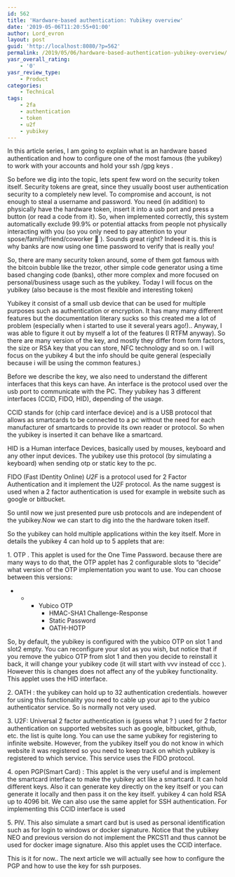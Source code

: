 ```yaml
---
id: 562
title: 'Hardware-based authentication: Yubikey overview'
date: '2019-05-06T11:20:55+01:00'
author: Lord_evron
layout: post
guid: 'http://localhost:8080/?p=562'
permalink: /2019/05/06/hardware-based-authentication-yubikey-overview/
yasr_overall_rating:
    - '0'
yasr_review_type:
    - Product
categories:
    - Technical
tags:
    - 2fa
    - authentication
    - token
    - u2f
    - yubikey
---
```


In this article series, I am going to explain what is an hardware based authentication and how to configure one of the most famous (the yubikey) to work with your accounts and hold your ssh /gpg keys .

So before we dig into the topic, lets spent few word on the security token itself. Security tokens are great, since they usually boost user authentication security to a completely new level. To compromise and account, is not enough to steal a username and password. You need (in addition) to physically have the hardware token, insert it into a usb port and press a button (or read a code from it). So, when implemented correctly, this system automatically exclude 99.9% or potential attacks from people not physically interacting with you (so you only need to pay attention to your spose/family/friend/coworker 🙂 ). Sounds great right? Indeed it is. this is why banks are now using one time password to verify that is really you!

So, there are many security token around, some of them got famous with the bitcoin bubble like the trezor, other simple code generator using a time based changing code (banks), other more complex and more focused on personal/business usage such as the yubikey. Today I will focus on the yubikey (also because is the most flexible and interesting token)

Yubikey it consist of a small usb device that can be used for multiple purposes such as authentication or encryption. It has many many different features but the documentation literary sucks so this created me a lot of problem (especially when i started to use it several years ago!).. Anyway, I was able to figure it out by myself a lot of the features (I RTFM anyway). So there are many version of the key, and mostly they differ from form factors, the size or RSA key that you can store, NFC technology and so on. I will focus on the yubikey 4 but the info should be quite general (especially because i will be using the common features.)

Before we describe the key, we also need to understand the different interfaces that this keys can have. An interface is the protocol used over the usb port to communicate with the PC. They yubikey has 3 different interfaces (CCID, FIDO, HID), depending of the usage.

CCID stands for (chip card interface device) and is a USB protocol that allows as smartcards to be connected to a pc without the need for each manufacturer of smartcards to provide its own reader or protocol. So when the yubikey is inserted it can behave like a smartcard.

HID is a Human interface Devices, basically used by mouses, keyboard and any other input devices. The yubikey use this protocol (by simulating a keyboard) when sending otp or static key to the pc.

<span class="st">FIDO </span>(Fast IDentity Online) <span class="st">*U2F*</span> is a protocol used for 2 Factor Authentication and it implement the U2F protocol. As the name suggest is used when a 2 factor authentication is used for example in website such as google or bitbucket.

So until now we just presented pure usb protocols and are independent of the yubikey.Now we can start to dig into the the hardware token itself.

So the yubikey can hold multiple applications within the key itself. More in details the yubikey 4 can hold up to 5 applets that are:

1\. OTP . This applet is used for the One Time Password. because there are many ways to do that, the OTP applet has 2 configurable slots to “decide” what version of the OTP implementation you want to use. You can choose between this versions:

- - - Yubico OTP
        - HMAC-SHA1 Challenge-Response
        - Static Password
        - OATH-HOTP

So, by default, the yubikey is configured with the yubico OTP on slot 1 and slot2 empty. You can reconfigure your slot as you wish, but notice that if you remove the yubico OTP from slot 1 and then you decide to reinstall it back, it will change your yubikey code (it will start with vvv instead of ccc ). However this is changes does not affect any of the yubikey functionality. This applet uses the HID interface.

2\. OATH : the yubikey can hold up to 32 authentication credentials. however for using this functionality you need to cable up your api to the yubico authenticator service. So is normally not very used.

3\. U2F: Universal 2 factor authentication is (guess what ? ) used for 2 factor authentication on supported websites such as google, bitbucket, github, etc. the list is quite long. You can use the same yubikey for registering to infinite website. However, from the yubikey itself you do not know in which website it was registered so you need to keep track on which yubikey is registered to which service. This service uses the FIDO protocol.

4\. open PGP(Smart Card) : This applet is the very useful and is implement the smartcard interface to make the yubikey act like a smartcard. It can hold different keys. Also it can generate key directly on the key itself or you can generate it locally and then pass it on the key itself. yubikey 4 can hold RSA up to 4096 bit. We can also use the same applet for SSH authentication. For implementing this CCID interface is used

5\. PIV. This also simulate a smart card but is used as personal identification such as for login to windows or docker signature. Notice that the yubikey NEO and previous version do not implement the PKCS11 and thus cannot be used for docker image signature. Also this applet uses the CCID interface.

This is it for now.. The next article we will actually see how to configure the PGP and how to use the key for ssh purposes.